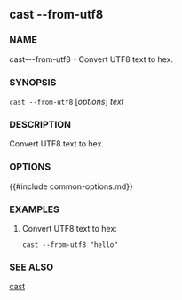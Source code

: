 ## cast --from-utf8

### NAME

cast---from-utf8 - Convert UTF8 text to hex.

### SYNOPSIS

``cast --from-utf8`` [*options*] *text*

### DESCRIPTION

Convert UTF8 text to hex.

### OPTIONS

{{#include common-options.md}}

### EXAMPLES

1. Convert UTF8 text to hex:

       cast --from-utf8 "hello"

### SEE ALSO

[cast](./cast.md)
